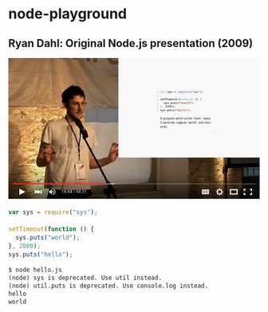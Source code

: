 # node-playground

## Ryan Dahl: Original Node.js presentation (2009)

[![first demo](first_demo.png)](https://www.youtube.com/watch?v=ztspvPYybIY&t=18m40s)

```javascript
var sys = require("sys");

setTimeout(function () {
  sys.puts("world");
}, 2000);
sys.puts("hello");
```

```shell
$ node hello.js 
(node) sys is deprecated. Use util instead.
(node) util.puts is deprecated. Use console.log instead.
hello
world
```
